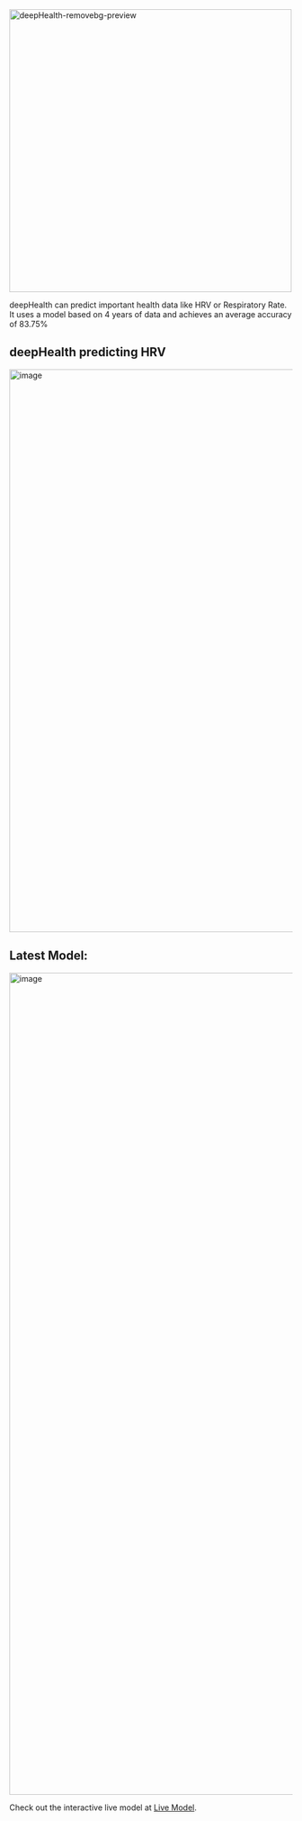 <img width="502" alt="deepHealth-removebg-preview" src="https://user-images.githubusercontent.com/85313672/197415841-74f7b24d-3bf2-415f-9f5e-b87cba5bed02.png">

deepHealth can predict important health data like HRV or Respiratory Rate. It uses a model based on 4 years of data and achieves an average accuracy of 83.75%

## deepHealth predicting HRV
<img width="999" alt="image" src="https://user-images.githubusercontent.com/85313672/197875138-2860aa79-ead1-4d02-a86e-4c51a3c82c7e.png">



## Latest Model:

<img width="1459" alt="image" src="https://user-images.githubusercontent.com/85313672/197412068-6fe6d07a-ac24-44c9-97dc-b85354fc424b.png">

Check out the interactive live model at [Live Model](https://valentinfrlch.github.io/deephealth/).
